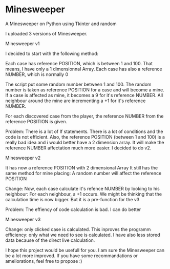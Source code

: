 # Minesweeper
A Minesweeper on Python using Tkinter and random

I uploaded 3 versions of Minesweeper.

Minesweeper v1

I decided to start with the following method:

  Each case has reference POSITION, which is between 1 and 100.
  That means, I have only a 1 dimensionnal Array.
  Each case has also a reference NUMBER, which is normally 0
  
  The script put some random number between 1 and 100. The random number is taken as reference POSITION for a case and will become a mine.
  If a case is affected as mine, it becomes a 9 for it's reference NUMBER.
  All neighbour around the mine are incrementing a +1 for it's reference NUMBER.
  
  For each discovered case from the player, the reference NUMBER from the reference POSITION is given.
  
  
Problem:  There is a lot of If statements. There is a lot of conditions and the code is not efficient. 
          Also, the reference POSITION (between 1 and 100) is a really bad idea and i would better have a 2 dimension array. It will make the reference NUMBER affectation much more easier.
I decided to do v2.

Minesweeper v2

 It has now a reference POSITION with 2 dimensional Array
 It still has the same method for mine placing: A random number will affect the reference POSITION
 
 Change: Now, each case calculate it's refence NUMBER by looking to his neighbour:
  For each neighbour, a +1 occurs.
 We might be thinking that the calculation time is now bigger. But it is a pre-function for the v3

Problem:  The effiency of code calculation is bad. I can do better

Minesweeper v3

  Change: only clicked case is calculated. This inproves the programm efficiency: only what we need to see is calculated.
  I have also less stored data because of the direct live calculation.
  
 

I hope this project would be usefull for you.
I am sure the Minesweeper can be a lot more improved.
If you have some recommandations or ameliorations, feel free to propose :)
